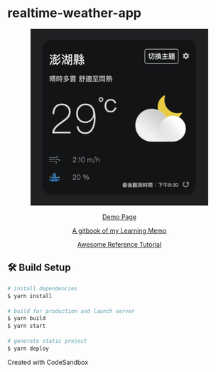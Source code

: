 # realtime-weather-app

<p align="center">
    <img alt="screenshot" src="src/images/screenshot-demo.png" width="400">
</p>

<p align="center">
    <a href="https://weicheng2138.github.io/realtime-weather-app" target="_blank">
        Demo Page
    </a>
</p>

<p align="center">
    <a href="https://app.gitbook.com/@weicheng2138/s/review-notes/learn-react-from-hooks" target="_blank">
        A gitbook of my Learning Memo
    </a>
</p>

<p align="center">
    <a href="https://ithelp.ithome.com.tw/articles/10216355" target="_blank">
        Awesome Reference Tutorial
    </a>
</p>

## 🛠️ Build Setup

```bash
# install dependencies
$ yarn install

# build for production and launch server
$ yarn build
$ yarn start

# generate static project
$ yarn deploy
```

Created with CodeSandbox
